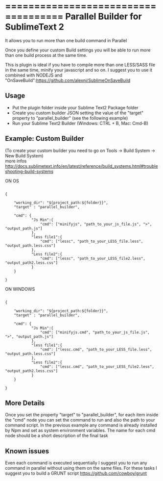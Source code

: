 ====================================
Parallel Builder for SublimeText 2
====================================

It allows you to run more than one build command in Parallel

Once you define your custom Build settings you will be able to run more than one build process at the same time.

This is plugin is ideal if you have to compile more than one LESS/SASS file in the same time, minify your javascript and so on.
I suggest you to use it combined with NODEJS and "OnSaveBuild":https://github.com/alexnj/SublimeOnSaveBuild


Usage
------------

- Put the plugin folder inside your Sublime Text2 Package folder
- Create you custom builder JSON setting the value of the "target" property to "parallel_builder" (see the following example)
- Run your Sublime Text2 Builder (Windows: CTRL + B, Mac: Cmd-B)


Example: Custom Builder
----------------------------------
(To create your custom builder you need to go on Tools -> Build System -> New Build System) <br />
more infos http://docs.sublimetext.info/en/latest/reference/build_systems.html#troubleshooting-build-systems


ON OS

<pre><code>
{
    
    "working_dir": "${project_path:${folder}}",
    "target" : "parallel_builder",
    
    "cmd": {
            "Js Min":{
                "cmd": ["minifyjs", "path_to_your_js_file.js", ">", "output_path.js"]
            },
            "less file1":{
                "cmd": ["lessc", "path_to_your_LESS_file.less", "output_path.less.css"]   
            },
            "Less file2":{
                "cmd": ["lessc", "path_to_your_LESS_file2.less", "output_path2.less.css"]
            }
    }
    
}
</code></pre>

ON WINDOWS

<pre><code>
{
    
    "working_dir": "${project_path:${folder}}",
    "target" : "parallel_builder",
    
    "cmd": {
            "Js Min":{
                "cmd": ["minifyjs.cmd", "path_to_your_js_file.js", ">", "output_path.js"]
            },
            "less file1":{
                "cmd": ["lessc.cmd", "path_to_your_LESS_file.less", "output_path.less.css"]   
            },
            "Less file2":{
                "cmd": ["lessc.cmd", "path_to_your_LESS_file2.less", "output_path2.less.css"]
            }
    }
    
}
</code></pre>

More Details
------------
Once you set the property "target" to "parallel_builder", for each item inside the "cmd" node you can set the command to run and also the path to your command script. In the previous example any command is already installed by Npm and set as system environment variables.
The name for each cmd node should be a short description of the final task

Known issues
------------

Even each command is executed sequentially I suggest you to run any command in parallel without using them on the same files. For these tasks I suggest you to build a GRUNT script https://github.com/cowboy/grunt 
